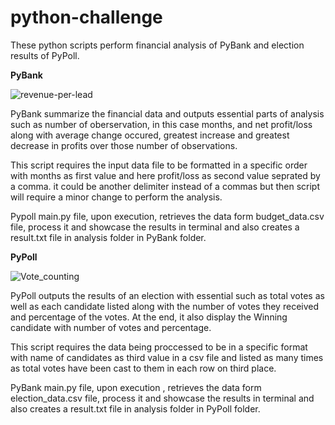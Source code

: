 # python-challenge
These python scripts perform financial analysis of PyBank and election results of PyPoll.

**PyBank**

![revenue-per-lead](https://github.com/s0uravk/python-challenge/assets/144293972/25166afc-a047-4041-82de-2b1f8fe597ec)

PyBank summarize the financial data and outputs essential parts of analysis such as number of oberservation, in this case months, and net profit/loss along with average change occured, greatest increase and greatest decrease in profits over those number of observations.

This script requires the input data file to be formatted in a specific order with months as first value and here profit/loss as second value seprated by a comma. it could be another delimiter instead of a commas but then script will require a minor change to perform the analysis.

Pypoll main.py file, upon execution, retrieves the data form budget_data.csv file, process it and showcase the results in terminal and also creates a result.txt file in analysis folder in PyBank folder.

**PyPoll**

![Vote_counting](https://github.com/s0uravk/python-challenge/assets/144293972/70d7eced-acf1-4204-b789-cb2add605c8c)

PyPoll outputs the results of an election with essential such as total votes as well as each candidate listed along with the number of votes they received and percentage of the votes. At the end, it also display the Winning candidate with number of votes and percentage.

This script requires the data being proccessed to be in a specific format with name of candidates as third value in a csv file  and listed as many times as total votes have been cast to them in each row on third place. 

PyBank main.py file, upon execution , retrieves the data form election_data.csv file, process it and showcase the results in terminal and also creates a result.txt file in analysis folder in PyPoll folder.
